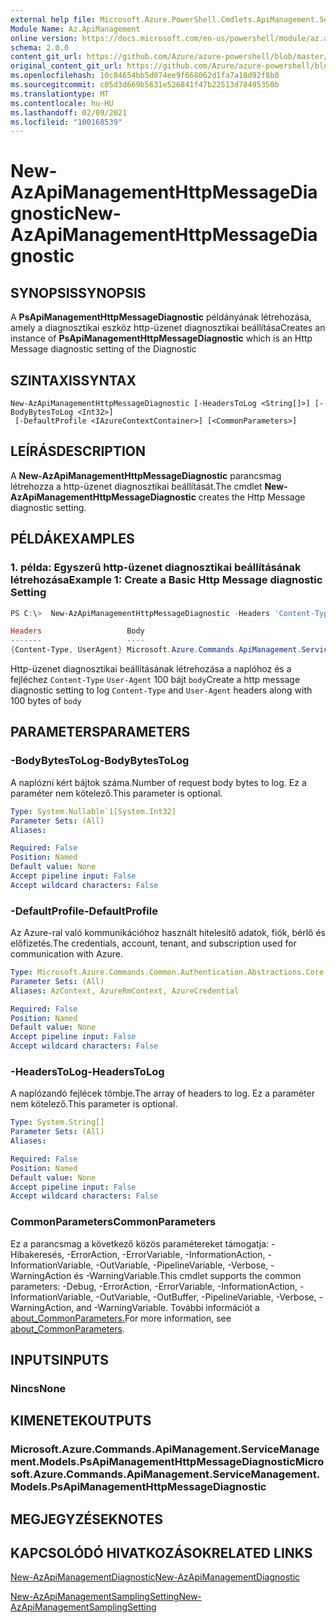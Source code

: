 ```yaml
---
external help file: Microsoft.Azure.PowerShell.Cmdlets.ApiManagement.ServiceManagement.dll-Help.xml
Module Name: Az.ApiManagement
online version: https://docs.microsoft.com/en-us/powershell/module/az.apimanagement/new-azapimanagementhttpmessagediagnostic
schema: 2.0.0
content_git_url: https://github.com/Azure/azure-powershell/blob/master/src/ApiManagement/ApiManagement/help/New-AzApiManagementHttpMessageDiagnostic.md
original_content_git_url: https://github.com/Azure/azure-powershell/blob/master/src/ApiManagement/ApiManagement/help/New-AzApiManagementHttpMessageDiagnostic.md
ms.openlocfilehash: 10c84654bb5d074ee9f668062d1fa7a18d92f8b0
ms.sourcegitcommit: c05d3d669b5631e526841f47b22513d78495350b
ms.translationtype: MT
ms.contentlocale: hu-HU
ms.lasthandoff: 02/09/2021
ms.locfileid: "100168539"
---
```

# <span data-ttu-id="7b9a1-101">New-AzApiManagementHttpMessageDiagnostic</span><span class="sxs-lookup"><span data-stu-id="7b9a1-101">New-AzApiManagementHttpMessageDiagnostic</span></span>

## <span data-ttu-id="7b9a1-102">SYNOPSIS</span><span class="sxs-lookup"><span data-stu-id="7b9a1-102">SYNOPSIS</span></span>
<span data-ttu-id="7b9a1-103">A **PsApiManagementHttpMessageDiagnostic** példányának létrehozása, amely a diagnosztikai eszköz http-üzenet diagnosztikai beállítása</span><span class="sxs-lookup"><span data-stu-id="7b9a1-103">Creates an instance of **PsApiManagementHttpMessageDiagnostic** which is an Http Message diagnostic setting of the Diagnostic</span></span>

## <span data-ttu-id="7b9a1-104">SZINTAXIS</span><span class="sxs-lookup"><span data-stu-id="7b9a1-104">SYNTAX</span></span>

```
New-AzApiManagementHttpMessageDiagnostic [-HeadersToLog <String[]>] [-BodyBytesToLog <Int32>]
 [-DefaultProfile <IAzureContextContainer>] [<CommonParameters>]
```

## <span data-ttu-id="7b9a1-105">LEÍRÁS</span><span class="sxs-lookup"><span data-stu-id="7b9a1-105">DESCRIPTION</span></span>
<span data-ttu-id="7b9a1-106">A **New-AzApiManagementHttpMessageDiagnostic** parancsmag létrehozza a http-üzenet diagnosztikai beállítását.</span><span class="sxs-lookup"><span data-stu-id="7b9a1-106">The cmdlet **New-AzApiManagementHttpMessageDiagnostic** creates the Http Message diagnostic setting.</span></span>

## <span data-ttu-id="7b9a1-107">PÉLDÁK</span><span class="sxs-lookup"><span data-stu-id="7b9a1-107">EXAMPLES</span></span>

### <span data-ttu-id="7b9a1-108">1. példa: Egyszerű http-üzenet diagnosztikai beállításának létrehozása</span><span class="sxs-lookup"><span data-stu-id="7b9a1-108">Example 1: Create a Basic Http Message diagnostic Setting</span></span>
```powershell
PS C:\>  New-AzApiManagementHttpMessageDiagnostic -Headers 'Content-Type', 'UserAgent' -BodyBytes 100

Headers                   Body
-------                   ----
{Content-Type, UserAgent} Microsoft.Azure.Commands.ApiManagement.ServiceManagement.Models.PsApiManagementBodyDiagnosticSetting
```

<span data-ttu-id="7b9a1-109">Http-üzenet diagnosztikai beállításának létrehozása a naplóhoz és a fejléchez `Content-Type` `User-Agent` 100 bájt `body`</span><span class="sxs-lookup"><span data-stu-id="7b9a1-109">Create a http message diagnostic setting to log `Content-Type` and `User-Agent` headers along with 100 bytes of `body`</span></span>

## <span data-ttu-id="7b9a1-110">PARAMETERS</span><span class="sxs-lookup"><span data-stu-id="7b9a1-110">PARAMETERS</span></span>

### <span data-ttu-id="7b9a1-111">-BodyBytesToLog</span><span class="sxs-lookup"><span data-stu-id="7b9a1-111">-BodyBytesToLog</span></span>
<span data-ttu-id="7b9a1-112">A naplózni kért bájtok száma.</span><span class="sxs-lookup"><span data-stu-id="7b9a1-112">Number of request body bytes to log.</span></span> <span data-ttu-id="7b9a1-113">Ez a paraméter nem kötelező.</span><span class="sxs-lookup"><span data-stu-id="7b9a1-113">This parameter is optional.</span></span>

```yaml
Type: System.Nullable`1[System.Int32]
Parameter Sets: (All)
Aliases:

Required: False
Position: Named
Default value: None
Accept pipeline input: False
Accept wildcard characters: False
```

### <span data-ttu-id="7b9a1-114">-DefaultProfile</span><span class="sxs-lookup"><span data-stu-id="7b9a1-114">-DefaultProfile</span></span>
<span data-ttu-id="7b9a1-115">Az Azure-ral való kommunikációhoz használt hitelesítő adatok, fiók, bérlő és előfizetés.</span><span class="sxs-lookup"><span data-stu-id="7b9a1-115">The credentials, account, tenant, and subscription used for communication with Azure.</span></span>

```yaml
Type: Microsoft.Azure.Commands.Common.Authentication.Abstractions.Core.IAzureContextContainer
Parameter Sets: (All)
Aliases: AzContext, AzureRmContext, AzureCredential

Required: False
Position: Named
Default value: None
Accept pipeline input: False
Accept wildcard characters: False
```

### <span data-ttu-id="7b9a1-116">-HeadersToLog</span><span class="sxs-lookup"><span data-stu-id="7b9a1-116">-HeadersToLog</span></span>
<span data-ttu-id="7b9a1-117">A naplózandó fejlécek tömbje.</span><span class="sxs-lookup"><span data-stu-id="7b9a1-117">The array of headers to log.</span></span> <span data-ttu-id="7b9a1-118">Ez a paraméter nem kötelező.</span><span class="sxs-lookup"><span data-stu-id="7b9a1-118">This parameter is optional.</span></span>

```yaml
Type: System.String[]
Parameter Sets: (All)
Aliases:

Required: False
Position: Named
Default value: None
Accept pipeline input: False
Accept wildcard characters: False
```

### <span data-ttu-id="7b9a1-119">CommonParameters</span><span class="sxs-lookup"><span data-stu-id="7b9a1-119">CommonParameters</span></span>
<span data-ttu-id="7b9a1-120">Ez a parancsmag a következő közös paramétereket támogatja: -Hibakeresés, -ErrorAction, -ErrorVariable, -InformationAction, -InformationVariable, -OutVariable, -PipelineVariable, -Verbose, -WarningAction és -WarningVariable.</span><span class="sxs-lookup"><span data-stu-id="7b9a1-120">This cmdlet supports the common parameters: -Debug, -ErrorAction, -ErrorVariable, -InformationAction, -InformationVariable, -OutVariable, -OutBuffer, -PipelineVariable, -Verbose, -WarningAction, and -WarningVariable.</span></span> <span data-ttu-id="7b9a1-121">További információt a [about_CommonParameters.](http://go.microsoft.com/fwlink/?LinkID=113216)</span><span class="sxs-lookup"><span data-stu-id="7b9a1-121">For more information, see [about_CommonParameters](http://go.microsoft.com/fwlink/?LinkID=113216).</span></span>

## <span data-ttu-id="7b9a1-122">INPUTS</span><span class="sxs-lookup"><span data-stu-id="7b9a1-122">INPUTS</span></span>

### <span data-ttu-id="7b9a1-123">Nincs</span><span class="sxs-lookup"><span data-stu-id="7b9a1-123">None</span></span>

## <span data-ttu-id="7b9a1-124">KIMENETEK</span><span class="sxs-lookup"><span data-stu-id="7b9a1-124">OUTPUTS</span></span>

### <span data-ttu-id="7b9a1-125">Microsoft.Azure.Commands.ApiManagement.ServiceManagement.Models.PsApiManagementHttpMessageDiagnostic</span><span class="sxs-lookup"><span data-stu-id="7b9a1-125">Microsoft.Azure.Commands.ApiManagement.ServiceManagement.Models.PsApiManagementHttpMessageDiagnostic</span></span>

## <span data-ttu-id="7b9a1-126">MEGJEGYZÉSEK</span><span class="sxs-lookup"><span data-stu-id="7b9a1-126">NOTES</span></span>

## <span data-ttu-id="7b9a1-127">KAPCSOLÓDÓ HIVATKOZÁSOK</span><span class="sxs-lookup"><span data-stu-id="7b9a1-127">RELATED LINKS</span></span>

[<span data-ttu-id="7b9a1-128">New-AzApiManagementDiagnostic</span><span class="sxs-lookup"><span data-stu-id="7b9a1-128">New-AzApiManagementDiagnostic</span></span>](./New-AzApiManagementDiagnostic.md)

[<span data-ttu-id="7b9a1-129">New-AzApiManagementSamplingSetting</span><span class="sxs-lookup"><span data-stu-id="7b9a1-129">New-AzApiManagementSamplingSetting</span></span>](./New-AzApiManagementHttpMessageDiagnostic.md)